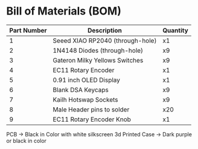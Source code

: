 # Bill of Materials (BOM)

| Part Number | Description                      | Quantity |
| ----------- | -------------------------------- | -------- |
| 1           | Seeed XIAO RP2040 (through-hole) | x1       |
| 2           | 1N4148 Diodes (through-hole)     | x9       |
| 3           | Gateron Milky Yellows Switches   | x9       |
| 4           | EC11 Rotary Encoder              | x1       |
| 5           | 0.91 inch OLED Display           | x1       |
| 6           | Blank DSA Keycaps                | x9       |
| 7           | Kailh Hotswap Sockets            | x9       |
| 8           | Male Header pins to solder       | x20      |
| 9           | EC11 Rotary Encoder Knob         | x1       |

PCB -> Black in Color with white silkscreen
3d Printed Case -> Dark purple or black in color
